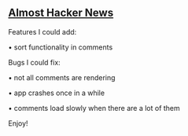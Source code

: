 ## <a href="http://kimhjona.github.io/almost-hacker-news">Almost Hacker News</a>

<a href='http://kimhjona.github.io/almost-hacker-news'></a>

<p>Features I could add:</p>
<p>• sort functionality in comments</p>

<p>Bugs I could fix:</p>
<p>• not all comments are rendering</p>
<p>• app crashes once in a while</p>
<p>• comments load slowly when there are a lot of them</p>

Enjoy!
